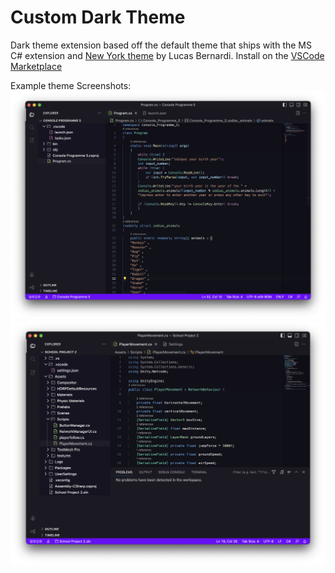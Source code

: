 # Custom Dark Theme
Dark theme extension based off the default theme that ships with the MS C# extension and [New York theme](https://github.com/Bernardi23/New-York-Theme) by Lucas Bernardi. Install on the [VSCode Marketplace](https://marketplace.visualstudio.com/items?itemName=Jubster.customdark)

Example theme Screenshots:
![screenshot](https://github.com/Jubster7/CustomDark/blob/main/Theme%20Screenshots/example%201.png?raw=true)
![screenshot](https://github.com/Jubster7/CustomDark/blob/main/Theme%20Screenshots/example%202.png?raw=true)
